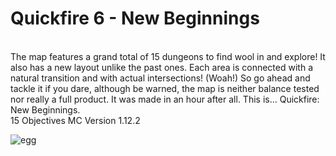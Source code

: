 # Quickfire 6 - New Beginnings
<br>
The map features a grand total of 15 dungeons to find wool in and explore! It also has a new layout unlike the past ones. Each area is connected with a natural transition and with actual intersections! (Woah!) So go ahead and tackle it if you dare, although be warned, the map is neither balance tested nor really a full product. It was made in an hour after all. This is... Quickfire: New Beginnings.
<br>
15 Objectives
MC Version 1.12.2


![egg](https://i.imgur.com/HhdQ7kkr.jpg)
